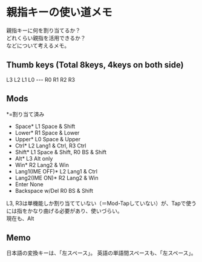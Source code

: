 # 親指キーの使い道メモ

親指キーに何を割り当てるか？  
どれくらい親指を活用できるか？  
などについて考えるメモ。

## Thumb keys (Total 8keys, 4keys on both side)

L3 L2 L1 L0 --- R0 R1 R2 R3

## Mods

*=割り当て済み

- Space*            L1 Space & Shift
- Lower*            R1 Space & Lower
- Upper*            L0 Space & Upper
- Ctrl*             L2 Lang1 & Ctrl, R3 Ctrl
- Shift*            L1 Space & Shift, R0 BS & Shift
- Alt*              L3 Alt only
- Win*              R2 Lang2 & Win
- Lang1(IME OFF)*   L2 Lang1 & Ctrl
- Lang2(IME ON)*    R2 Lang2 & Win
- Enter             None
- Backspace w/Del   R0 BS & Shift

L3, R3は単機能しか割り当てていない（＝Mod-Tapしていない）が、Tapで使うには指をかなり曲げる必要があり、使いづらい。  
現在も、Alt

## Memo

日本語の変換キーは、「左スペース」。
英語の単語間スペースも、「左スペース」。
